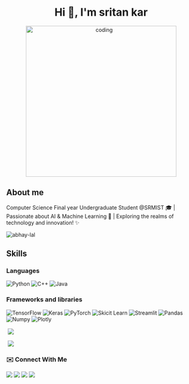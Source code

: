 <h1 align="center">Hi 👋, I'm sritan kar</h1>
<div style="text-align:center;">
    <img align="center" alt="coding" width="400" src="https://user-images.githubusercontent.com/55389276/140866485-8fb1c876-9a8f-4d6a-98dc-08c4981eaf70.gif">
</div>



<h2>About me</h2>

Computer Science Final year Undergraduate Student @SRMIST 🎓 | Passionate about AI & Machine Learning 🤖 | Exploring the realms of technology and innovation! ✨

<p align="left"> <img src="https://komarev.com/ghpvc/?username=abhay-lal&label=Profile%20views&color=51b4f2&style=flat" alt="abhay-lal" /> </p>

## Skills

### Languages
<p float="left">
<img alt="Python" src="https://img.shields.io/badge/Python-FFD43B?style=for-the-badge&logo=python&logoColor=darkgreen" />
<img alt="C++" src="https://img.shields.io/badge/C%2B%2B-00599C?style=for-the-badge&logo=c%2B%2B&logoColor=white"/>
<img alt="Java" src="https://img.shields.io/badge/Java-ED8B00?style=for-the-badge&logo=java&logoColor=white"/>
</p>

### Frameworks and libraries

<p float="left">
  <img alt="TensorFlow" src="https://img.shields.io/badge/TensorFlow-%23FF6F00.svg?style=for-the-badge&logo=TensorFlow&logoColor=white" />
  <img alt="Keras" src="https://img.shields.io/badge/Keras-%23D00000.svg?style=for-the-badge&logo=Keras&logoColor=white"/>
  <img alt="PyTorch" src="https://img.shields.io/badge/PyTorch-%23EE4C2C.svg?style=for-the-badge&logo=PyTorch&logoColor=white" />
  <img alt="Skicit Learn" src="https://img.shields.io/badge/scikit_learn-F7931E?style=for-the-badge&logo=scikit-learn&logoColor=white"/>
  <img alt="Streamlit" src="https://img.shields.io/badge/Streamlit-FF4B4B?style=for-the-badge&logo=Streamlit&logoColor=white"/>
  <img alt="Pandas" src="https://img.shields.io/badge/Pandas-2C2D72?style=for-the-badge&logo=pandas&logoColor=white"/>
  <img alt="Numpy" src="https://img.shields.io/badge/Numpy-777BB4?style=for-the-badge&logo=numpy&logoColor=white"/>
  <img alt="Plotly" src="https://img.shields.io/badge/Plotly-239120?style=for-the-badge&logo=plotly&logoColor=white"/>
</p>

<p>&nbsp;<img align="center" src="https://github-readme-stats.vercel.app/api?username=abhay-lal&show_icons=true&rank_icon=github&theme=dark" /></p>
<p>&nbsp;<img align="center" src="https://streak-stats.demolab.com/?user=abhay-lal&theme=dark" /></p>

### ✉️ Connect With Me<br>
<p align="left">
<a href="https://www.linkedin.com/in/lal-abhay/"><img src="https://img.shields.io/badge/LinkedIn-0077B5?style=for-the-badge&logo=linkedin&logoColor=white"></a> 
<a href="mailto:abhaylal@icloud.com"><img src="https://img.shields.io/badge/Gmail-D14836?style=for-the-badge&logo=gmail&logoColor=white"></a>
<a href="https://twitter.com/lal_0_1"><img src="https://img.shields.io/badge/Twitter-1DA1F2?style=for-the-badge&logo=twitter&logoColor=white"></a>
<a href="https://www.hackerrank.com/Abhay_L"><img src="https://img.shields.io/badge/-Hackerrank-2EC866?style=for-the-badge&logo=HackerRank&logoColor=white"</a>
